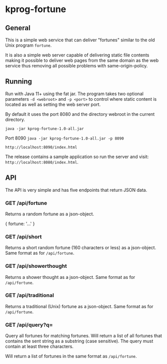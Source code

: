 # kprog-fortune

## General

This is a simple web service that can deliver "fortunes" similar to the old
Unix program `fortune`.

It is also a simple web server capable of delivering static file contents making
it possible to deliver web pages from the same domain as the web service thus
removing all possible problems with same-origin-policy.

## Running

Run with Java 11+ using the fat jar. The program takes two optional parameters
`-d <webroot>` and `-p <port>` to control where static content is located as
well as setting the web server port.

By default it uses the port 8080 and the directory webroot in the current 
directory.

`java -jar kprog-fortune-1.0-all.jar`

Port 8090 `java -jar kprog-fortune-1.0-all.jar -p 8090`

`http://localhost:8090/index.html`

The release contains a sample application so run the server and visit:
`http://localhost:8080/index.html`.

## API

The API is very simple and has five endpoints that return JSON data.

### GET /api/fortune

Returns a random fortune as a json-object.

{ fortune: '...' }

### GET /api/short

Returns a short random fortune (160 characters or less) as a json-object.
Same format as for `/api/fortune`.

### GET /api/showerthought

Returns a shower thought as a json-object.
Same format as for `/api/fortune`.

### GET /api/traditional

Returns a traditional (Unix) fortune as a json-object.
Same format as for `/api/fortune`.

### GET /api/query?q=<query>

Query all fortunes for matching fortunes. Will return a list of all fortunes
that contains the sent string as a substring (case sensitive). The query must
contain at least three characters.

Will return a list of fortunes in the same format as `/api/fortune`.